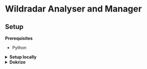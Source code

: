 # Wildradar Analyser and Manager

## Setup

<b>Prerequisites</b>

- Python

<details><summary><b>Setup locally</b></summary>

First create a secrets file called "appsettings.secrets.json" in the app>app>secrets folder.

Look at the [example.appsettings.secrets.json](./app/app/secrets/example.appsettings.secrets.json) file to see which secret variables are required.

To run the app open a new terminal and enter the following:
``` shell
# install dependencies
pip install -r requirements.txt

# go to app folder and run app in development
cd app
python -m uvicorn main:app --reload
```

</details>

<details><summary><b>Dokrize</b></summary>

ToDO

</details>

